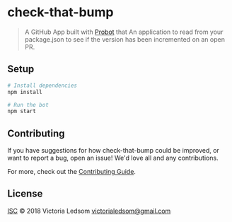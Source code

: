 # check-that-bump

> A GitHub App built with [Probot](https://probot.github.io) that An application to read from your package.json to see if the version has been incremented on an open PR.

## Setup

```sh
# Install dependencies
npm install

# Run the bot
npm start
```

## Contributing

If you have suggestions for how check-that-bump could be improved, or want to report a bug, open an issue! We'd love all and any contributions.

For more, check out the [Contributing Guide](CONTRIBUTING.md).

## License

[ISC](LICENSE) © 2018 Victoria Ledsom <victorialedsom@gmail.com>
